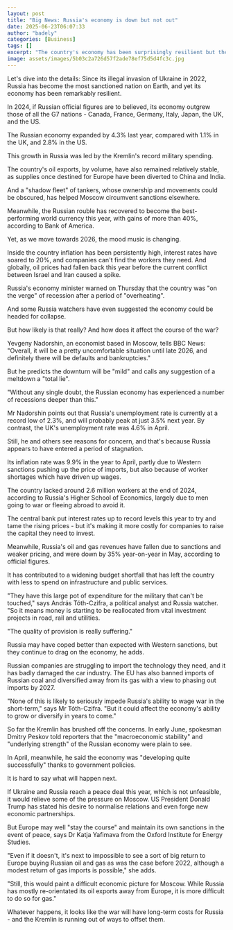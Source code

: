 ```yaml
---
layout: post
title: "Big News: Russia's economy is down but not out"
date: 2025-06-23T06:07:33
author: "badely"
categories: [Business]
tags: []
excerpt: "The country's economy has been surprisingly resilient but there are underlying problems."
image: assets/images/5b03c2a726d57f2ade78ef75d5d4fc3c.jpg
---
```


Let's dive into the details: Since its illegal invasion of Ukraine in 2022, Russia has become the most sanctioned nation on Earth, and yet its economy has been remarkably resilient.

In 2024, if Russian official figures are to believed, its economy outgrew those of all the G7 nations - Canada, France, Germany, Italy, Japan, the UK, and the US.

The Russian economy expanded by 4.3% last year, compared with 1.1% in the UK, and 2.8% in the US.

This growth in Russia was led by the Kremlin's record military spending.

The country's oil exports, by volume, have also remained relatively stable, as supplies once destined for Europe have been diverted to China and India.

And a "shadow fleet" of tankers, whose ownership and movements could be obscured, has helped Moscow circumvent sanctions elsewhere.

Meanwhile, the Russian rouble has recovered to become the best-performing world currency this year, with gains of more than 40%, according to Bank of America.

Yet, as we move towards 2026, the mood music is changing.

Inside the country inflation has been persistently high, interest rates have soared to 20%, and companies can't find the workers they need. And globally, oil prices had fallen back this year before the current conflict between Israel and Iran caused a spike.

Russia's economy minister warned on Thursday that the country was "on the verge" of recession after a period of "overheating".

And some Russia watchers have even suggested the economy could be headed for collapse.

But how likely is that really? And how does it affect the course of the war?

Yevgeny Nadorshin, an economist based in Moscow, tells BBC News: "Overall, it will be a pretty uncomfortable situation until late 2026, and definitely there will be defaults and bankruptcies."

But he predicts the downturn will be "mild" and calls any suggestion of a meltdown a "total lie".

"Without any single doubt, the Russian economy has experienced a number of recessions deeper than this."

Mr Nadorshin points out that Russia's unemployment rate is currently at a record low of 2.3%, and will probably peak at just 3.5% next year. By contrast, the UK's unemployment rate was 4.6% in April.

Still, he and others see reasons for concern, and that's because Russia appears to have entered a period of stagnation.

Its inflation rate was 9.9% in the year to April, partly due to Western sanctions pushing up the price of imports, but also because of worker shortages which have driven up wages.

The country lacked around 2.6 million workers at the end of 2024, according to Russia's Higher School of Economics, largely due to men going to war or fleeing abroad to avoid it.

The central bank put interest rates up to record levels this year to try and tame the rising prices - but it's making it more costly for companies to raise the capital they need to invest.

Meanwhile, Russia's oil and gas revenues have fallen due to sanctions and weaker pricing, and were down by 35% year-on-year in May, according to official figures.  

It has contributed to a widening budget shortfall that has left the country with less to spend on infrastructure and public services.

"They have this large pot of expenditure for the military that can't be touched," says András Tóth-Czifra, a political analyst and Russia watcher. "So it means money is starting to be reallocated from vital investment projects in road, rail and utilities.

"The quality of provision is really suffering."

Russia may have coped better than expected with Western sanctions, but they continue to drag on the economy, he adds.

Russian companies are struggling to import the technology they need, and it has badly damaged the car industry. The EU has also banned imports of Russian coal and diversified away from its gas with a view to phasing out imports by 2027. 

"None of this is likely to seriously impede Russia's ability to wage war in the short-term," says Mr Tóth-Czifra. "But it could affect the economy's ability to grow or diversify in years to come."

So far the Kremlin has brushed off the concerns. In early June, spokesman Dmitry Peskov told reporters that the "macroeconomic stability" and "underlying strength" of the Russian economy were plain to see.

In April, meanwhile, he said the economy was "developing quite successfully" thanks to government policies.

It is hard to say what will happen next.

If Ukraine and Russia reach a peace deal this year, which is not unfeasible, it would relieve some of the pressure on Moscow. US President Donald Trump has stated his desire to normalise relations and even forge new economic partnerships.

But Europe may well "stay the course" and maintain its own sanctions in the event of peace, says Dr Katja Yafimava from the Oxford Institute for Energy Studies.

"Even if it doesn't, it's next to impossible to see a sort of big return to Europe buying Russian oil and gas as was the case before 2022, although a modest return of gas imports is possible," she adds.

"Still, this would paint a difficult economic picture for Moscow. While Russia has mostly re-orientated its oil exports away from Europe, it is more difficult to do so for gas."

Whatever happens, it looks like the war will have long-term costs for Russia - and the Kremlin is running out of ways to offset them.

